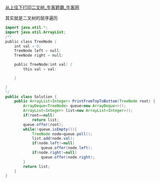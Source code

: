 [从上往下打印二叉树_牛客题霸_牛客网](https://www.nowcoder.com/practice/7fe2212963db4790b57431d9ed259701?tpId=13&tqId=23280&sourceUrl=%2Fexam%2Foj%2Fta%3Fpage%3D1%26tpId%3D13%26type%3D13)

其实就是二叉树的层序遍历

```java
import java.util.*;
import java.util.ArrayList;
/**
public class TreeNode {
    int val = 0;
    TreeNode left = null;
    TreeNode right = null;

    public TreeNode(int val) {
        this.val = val;

    }

}
*/
public class Solution {
    public ArrayList<Integer> PrintFromTopToBottom(TreeNode root) {
        ArrayDeque<TreeNode> queue=new ArrayDeque<>();
        ArrayList<Integer> list=new ArrayList<Integer>();
        if(root==null)
            return list;
        queue.offer(root);
        while(!queue.isEmpty()){
            TreeNode node=queue.poll();
            list.add(node.val);
            if(node.left!=null)
                queue.offer(node.left);
            if(node.right!=null)
                queue.offer(node.right); 
        }
        return list;
    }
}

```